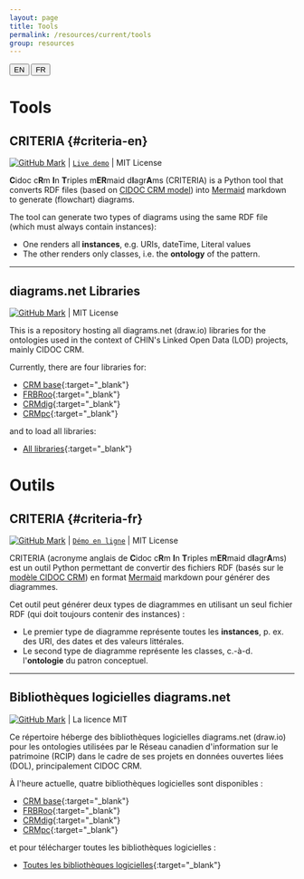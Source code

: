 ```yaml
---
layout: page
title: Tools
permalink: /resources/current/tools
group: resources
---
```


<div class="lang-buttons">
  <button id="en">EN</button>
  <button id="fr">FR</button>
</div>

<div class="lang-section" id="en" markdown="1">

<h1 class="post-title">Tools</h1>

## CRITERIA {#criteria-en}

[![GitHub Mark](https://user-images.githubusercontent.com/48293227/104475587-49182180-558d-11eb-87fc-9f95190cb332.png)](https://github.com/chin-rcip/criteria) \| [`Live demo`](http://chinrcip.pythonanywhere.com/) \| MIT License

**C**idoc c**R**m **I**n **T**riples m**ER**maid d**I**agr**A**ms (CRITERIA) is a Python tool that converts RDF files (based on [CIDOC CRM model](http://www.cidoc-crm.org/)) into [Mermaid](https://mermaid-js.github.io/mermaid/#/) markdown to generate (flowchart) diagrams.

The tool can generate two types of diagrams using the same RDF file (which must always contain instances):
* One renders all **instances**, e.g. URIs, dateTime, Literal values
* The other renders only classes, i.e. the **ontology** of the pattern.

---

## diagrams.net Libraries 

[![GitHub Mark](https://user-images.githubusercontent.com/48293227/104475587-49182180-558d-11eb-87fc-9f95190cb332.png)](https://github.com/chin-rcip/diagrams.net_libraries) \| MIT License

This is a repository hosting all diagrams.net (draw.io) libraries for the ontologies used in the context of CHIN's Linked Open Data (LOD) projects, mainly CIDOC CRM.

Currently, there are four libraries for:

- [CRM base](https://app.diagrams.net/?splash=0&clibs=Uhttps%3A%2F%2Fraw.githubusercontent.com%2Fchin-rcip%2Fdiagrams.net_libraries%2Fmain%2Fcidoc-crm%2Fcrm_library.xml){:target="_blank"}
- [FRBRoo](https://app.diagrams.net/?splash=0&clibs=Uhttps%3A%2F%2Fraw.githubusercontent.com%2Fchin-rcip%2Fdiagrams.net_libraries%2Fmain%2Fcidoc-crm%2Ffrbroo_library.xml){:target="_blank"}
- [CRMdig](https://app.diagrams.net/?splash=0&clibs=Uhttps%3A%2F%2Fraw.githubusercontent.com%2Fchin-rcip%2Fdiagrams.net_libraries%2Fmain%2Fcidoc-crm%2Fcrmdig_library.xml){:target="_blank"}
- [CRMpc](https://app.diagrams.net/?splash=0&clibs=Uhttps%3A%2F%2Fraw.githubusercontent.com%2Fchin-rcip%2Fdiagrams.net_libraries%2Fmain%2Fcidoc-crm%2Fcrmpc_library.xml){:target="_blank"}

and to load all libraries:

- [All libraries](https://app.diagrams.net/?splash=0&clibs=Uhttps%3A%2F%2Fraw.githubusercontent.com%2Fchin-rcip%2Fdiagrams.net_libraries%2Fmain%2Fcidoc-crm%2Fcrm_library.xml;Uhttps%3A%2F%2Fraw.githubusercontent.com%2Fchin-rcip%2Fdiagrams.net_libraries%2Fmain%2Fcidoc-crm%2Ffrbroo_library.xml;Uhttps%3A%2F%2Fraw.githubusercontent.com%2Fchin-rcip%2Fdiagrams.net_libraries%2Fmain%2Fcidoc-crm%2Fcrmdig_library.xml;Uhttps%3A%2F%2Fraw.githubusercontent.com%2Fchin-rcip%2Fdiagrams.net_libraries%2Fmain%2Fcidoc-crm%2Fcrmpc_library.xml){:target="_blank"}

</div>


<div class="lang-section" id="fr" markdown="1">

<h1 class="post-title">Outils</h1>

## CRITERIA {#criteria-fr}

[![GitHub Mark](https://user-images.githubusercontent.com/48293227/104475587-49182180-558d-11eb-87fc-9f95190cb332.png)](https://github.com/chin-rcip/criteria#criteria-2) \| [`Démo en ligne`](http://chinrcip.pythonanywhere.com/) \| MIT License

CRITERIA (acronyme anglais de **C**idoc c**R**m **I**n **T**riples m**ER**maid d**I**agr**A**ms) est un outil Python permettant de convertir des fichiers RDF (basés sur le [modèle CIDOC CRM](http://www.cidoc-crm.org/)) en format [Mermaid](https://mermaid-js.github.io/mermaid/#/) markdown pour générer des diagrammes.

Cet outil peut générer deux types de diagrammes en utilisant un seul fichier RDF (qui doit toujours contenir des instances) :
* Le premier type de diagramme représente toutes les **instances**, p. ex. des URI, des dates et des valeurs littérales. 
* Le second type de diagramme représente les classes, c.-à-d. l'**ontologie** du patron conceptuel.

---

## Bibliothèques logicielles diagrams.net

[![GitHub Mark](https://user-images.githubusercontent.com/48293227/104475587-49182180-558d-11eb-87fc-9f95190cb332.png)](https://github.com/chin-rcip/diagrams.net_libraries#biblioth%C3%A8ques-logicielles-diagramsnet) \| La licence MIT

Ce répertoire héberge des bibliothèques logicielles diagrams.net (draw.io) pour les ontologies utilisées par le Réseau canadien d'information sur le patrimoine (RCIP) dans le cadre de ses projets en données ouvertes liées (DOL), principalement CIDOC CRM.

À l'heure actuelle, quatre bibliothèques logicielles sont disponibles :

- [CRM base](https://app.diagrams.net/?splash=0&clibs=Uhttps%3A%2F%2Fraw.githubusercontent.com%2Fchin-rcip%2Fdiagrams.net_libraries%2Fmain%2Fcidoc-crm%2Fcrm_library.xml){:target="_blank"}
- [FRBRoo](https://app.diagrams.net/?splash=0&clibs=Uhttps%3A%2F%2Fraw.githubusercontent.com%2Fchin-rcip%2Fdiagrams.net_libraries%2Fmain%2Fcidoc-crm%2Ffrbroo_library.xml){:target="_blank"}
- [CRMdig](https://app.diagrams.net/?splash=0&clibs=Uhttps%3A%2F%2Fraw.githubusercontent.com%2Fchin-rcip%2Fdiagrams.net_libraries%2Fmain%2Fcidoc-crm%2Fcrmdig_library.xml){:target="_blank"}
- [CRMpc](https://app.diagrams.net/?splash=0&clibs=Uhttps%3A%2F%2Fraw.githubusercontent.com%2Fchin-rcip%2Fdiagrams.net_libraries%2Fmain%2Fcidoc-crm%2Fcrmpc_library.xml){:target="_blank"}

et pour télécharger toutes les bibliothèques logicielles :

- [Toutes les bibliothèques logicielles](https://app.diagrams.net/?splash=0&clibs=Uhttps%3A%2F%2Fraw.githubusercontent.com%2Fchin-rcip%2Fdiagrams.net_libraries%2Fmain%2Fcidoc-crm%2Fcrm_library.xml;Uhttps%3A%2F%2Fraw.githubusercontent.com%2Fchin-rcip%2Fdiagrams.net_libraries%2Fmain%2Fcidoc-crm%2Ffrbroo_library.xml;Uhttps%3A%2F%2Fraw.githubusercontent.com%2Fchin-rcip%2Fdiagrams.net_libraries%2Fmain%2Fcidoc-crm%2Fcrmdig_library.xml;Uhttps%3A%2F%2Fraw.githubusercontent.com%2Fchin-rcip%2Fdiagrams.net_libraries%2Fmain%2Fcidoc-crm%2Fcrmpc_library.xml){:target="_blank"}

</div>
